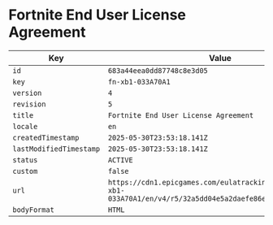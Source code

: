 # Fortnite End User License Agreement

| Key | Value |
| --- | ----- |
| `id` | `683a44eea0dd87748c8e3d05` |
| `key` | `fn-xb1-033A70A1` |
| `version` | `4` |
| `revision` | `5` |
| `title` | `Fortnite End User License Agreement` |
| `locale` | `en` |
| `createdTimestamp` | `2025-05-30T23:53:18.141Z` |
| `lastModifiedTimestamp` | `2025-05-30T23:53:18.141Z` |
| `status` | `ACTIVE` |
| `custom` | `false` |
| `url` | `https://cdn1.epicgames.com/eulatracking-download/fn-xb1-033A70A1/en/v4/r5/32a5dd04e5a2daefe86e2c23bd1b34ba.pdf` |
| `bodyFormat` | `HTML` |
